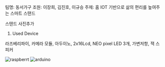 팀명: 동서가구 
조원: 이장희, 김진호, 이규승
주제: 홈 IOT 기반으로 삶의 편리를 높여주는 스마트 스탠드

스탠드 사진추가

1. Used Device

라즈베리파이, 카메라 모듈, 아두이노, 2x16Lcd, NEO pixel LED 3개, 가변저항, 잭 스피커 

![raspberrt](https://user-images.githubusercontent.com/29765855/42580089-b5863204-8564-11e8-80e3-e3d4b1562bc6.jpg)
![arduino](https://user-images.githubusercontent.com/29765855/42580105-c32031f8-8564-11e8-8819-3486991e5137.jpg)

